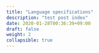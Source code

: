 ```yaml
---
title: "Language specifications"
description: "test post index"
date: 2020-01-28T00:36:39+09:00
draft: false
weight: 2
collapsible: true
---
```


